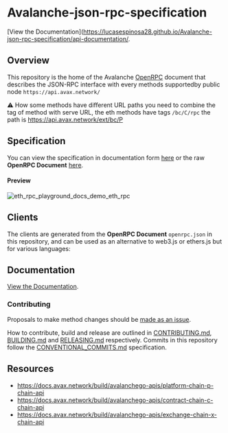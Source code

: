 # Avalanche-json-rpc-specification

[View the Documentation](https://lucasespinosa28.github.io/Avalanche-json-rpc-specification/api-documentation/.

## Overview

This repository is the home of the Avalanche [OpenRPC](https://spec.open-rpc.org) document that describes the JSON-RPC interface with every  methods supportedby public node ``https://api.avax.network/``

⚠ How some methods have different URL paths you need to combine the tag of method with serve URL, the eth methods have tags ``/bc/C/rpc`` the path is https://api.avax.network/ext/bc/P


## Specification

You can view the specification in documentation form [here](https://lucasespinosa28.github.io/Avalanche-json-rpc-specification/api-documentation) or the raw **OpenRPC Document** [here](openrpc.json).

#### Preview

![eth_rpc_playground_docs_demo_eth_rpc](https://user-images.githubusercontent.com/364566/71375336-ba47f980-2572-11ea-9cd5-38c5149c485a.gif)


## Clients

The clients are generated from the **OpenRPC Document** `openrpc.json` in this repository, and can be used as an alternative to web3.js or ethers.js but for various languages:


## Documentation

[View the Documentation](https://lucasespinosa28.github.io/Avalanche-json-rpc-specification/api-documentation).

### Contributing

Proposals to make method changes should be [made as an issue](https://help.github.com/en/articles/creating-an-issue).

How to contribute, build and release are outlined in [CONTRIBUTING.md](CONTRIBUTING.md), [BUILDING.md](BUILDING.md) and [RELEASING.md](RELEASING.md) respectively. Commits in this repository follow the [CONVENTIONAL_COMMITS.md](CONVENTIONAL_COMMITS.md) specification.

## Resources
- https://docs.avax.network/build/avalanchego-apis/platform-chain-p-chain-api
- https://docs.avax.network/build/avalanchego-apis/contract-chain-c-chain-api
- https://docs.avax.network/build/avalanchego-apis/exchange-chain-x-chain-api
